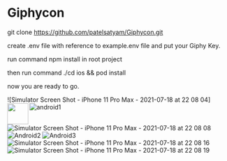 # Giphycon
git clone https://github.com/patelsatyam/Giphycon.git

create .env file with reference to example.env file and put your Giphy Key.

run command npm install in root project

then run command ./cd ios && pod install

now you are ready to go.
 
 ![Simulator Screen Shot - iPhone 11 Pro Max - 2021-07-18 at 22 08 04]<img src="https://user-images.githubusercontent.com/34741668/126076037-6142972a-b6ab-4372-8863-d878693570e0.png" align="left" height="48" width="48" >
![android1](https://user-images.githubusercontent.com/34741668/126076044-0e8a46ae-997d-4db4-907f-2587612316fb.jpg)
![Simulator Screen Shot - iPhone 11 Pro Max - 2021-07-18 at 22 08 08](https://user-images.githubusercontent.com/34741668/126076047-37a8cc7a-1457-4023-935a-c9068003a23b.png)
![Android2](https://user-images.githubusercontent.com/34741668/126076048-9e1579f1-2506-40fc-a0ac-649084c6048f.jpg)
![Android3](https://user-images.githubusercontent.com/34741668/126076049-80831373-a720-433c-ad12-1c5a15b7b6f2.jpg)
![Simulator Screen Shot - iPhone 11 Pro Max - 2021-07-18 at 22 08 16](https://user-images.githubusercontent.com/34741668/126076050-7a61b29e-d515-49d1-bd27-d7fb8ed92e79.png)
![Simulator Screen Shot - iPhone 11 Pro Max - 2021-07-18 at 22 08 19](https://user-images.githubusercontent.com/34741668/126076052-791d6c57-61e9-47b6-b6bf-47a6f811b17e.png)

